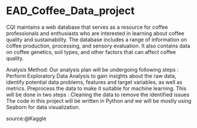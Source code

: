 # EAD_Coffee_Data_project

CQI maintains a web database that serves as a resource for coffee professionals and enthusiasts who are interested in learning about coffee quality and sustainability. The database includes a range of information on coffee production, processing, and sensory evaluation. It also contains data on coffee genetics, soil types, and other factors that can affect coffee quality.


 Analysis Method: 
Our analysis plan will be undergoing following steps :
Perform Exploratory Data Analysis to gain insights about the raw data, identify potential data problems, features and target variables, as well as metrics.
Preprocess the data to make it suitable for machine learning. This will be done in two steps :
Cleaning the data to remove the identified issues
The code in this project will be written in Python and we will be mostly using Seaborn for data visualization.

source:@Kaggle
